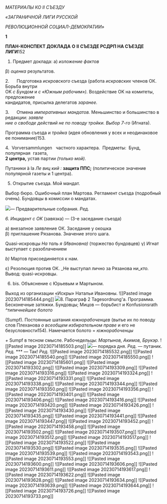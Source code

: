 _МАТЕРИАЛЫ КО_ _II_ _СЪЕЗДУ_

_«ЗАГРАНИЧНОЙ ЛИГИ РУССКОЙ_

_РЕВОЛЮЦИОННОЙ СОЦИАЛ-ДЕМОКРАТИИ»_

**1**

**ПЛАН-КОНСПЕКТ ДОКЛАДА** **О** **II** **СЪЕЗДЕ РСДРП НА СЪЕЗДЕ ЛИГИ**152

1. Предмет доклада: а) _изложение фактов_

β) _оценка_ результатов.

2.      Подготовка _искровского_ съезда (работа _искровских_ членов ОК. Борьба внутри  
OK _с Бундом_ и _с «Южным рабочим»)._ Воздействие OK на комитеты, предложение  
кандидатов, присылка делегатов _заранее._

3.      Отмена _императивных мандатов._ Меньшинство и большинство в редакции: _заявле­  
ние о свободе действий не по поводу тройки. Выбор 7-го_ (Игната).

Программа съезда и _тройка_ (идея обновления у всех и неодинаковое ее пони­мание)153.

4.  Vorversammlungen   частного характера.  Предметы:  Бунд,  популярная  газета,  
**2 центра,** устав партии _(только мой)._

Путаники à la _Ле виц кий :_ **защита ППС;** (политическое значение популярной га­зеты и 1 центра).

5. Открытие съезда. Мой мандат.

Выбор бюро. Ошибочный план Мартова. Регламент съезда (подробный очень). Бундовцы в комиссии о мандатах.

![](file:///C:/Users/bot32/AppData/Local/Temp/msohtmlclip1/01/clip_image001.png)— Предварительные собрания. _Ред._

_6. Инцидент с_ _OK_ (завязка) — (3-е заседание съезда)

a) внезапное заявление ОК. Заседание у окошка  
β) приглашение Рязанова. Значение этого шага.

Quasi-искровцы _На таль я (Ивановна)_ (торжество бундовцев) γ) Игнат выступает с разоблачением

_b)_ Мартов присоединяется к нам.

ε) Резолюция против ОК. _Не выступал лично за Рязанова ни­__кто._ Вывод: quasi-искровцы.

6. bis. Объяснение с Юрьевым и Мартыном.

Выход из организации «Искры» Натальи Ивановны.
![[Pasted image 20230714185444.png]]
![](file:///C:/Users/bot32/AppData/Local/Temp/msohtmlclip1/01/clip_image001.png)8. Параграф 2 Tagesordnung'a. Программа. Бесконечные затяжки. Бундовцы; Мицов — борьбист и Konfusionsrath _^типичнейшее болото_

(Sumpf). Постоянные шатания _южнорабоченцев_ (вытье их по поводу слов Плеханова _о всеобщем избирательном праве_ и его не безусловности154). Намечается болото = _южнорабоченцы_

_+_ Sumpf в тесном смысле. Рабочедельцы: _Мартынов, Акимов, Брукэр._
![[Pasted image 20230714185503.png]]
![](file:///C:/Users/bot32/AppData/Local/Temp/msohtmlclip1/01/clip_image001.png)— порядка дня. _Ред._ — путаник. _Ред._ *** — Так! _Ред._
![[Pasted image 20230714185532.png]]
![[Pasted image 20230714185540.png]]
![[Pasted image 20230714185550.png]]
![[Pasted image 20230714185601.png]]
![[Pasted image 20230714193302.png]]
![[Pasted image 20230714193309.png]]
![[Pasted image 20230714193316.png]]
![[Pasted image 20230714193324.png]]
![[Pasted image 20230714193331.png]]
![[Pasted image 20230714193338.png]]
![[Pasted image 20230714193344.png]]
![[Pasted image 20230714193350.png]]
![[Pasted image 20230714193356.png]]
![[Pasted image 20230714193401.png]]
![[Pasted image 20230714193406.png]]
![[Pasted image 20230714193416.png]]
![[Pasted image 20230714193420.png]]
![[Pasted image 20230714193426.png]]
![[Pasted image 20230714193430.png]]
![[Pasted image 20230714193435.png]]
![[Pasted image 20230714193441.png]]
![[Pasted image 20230714193447.png]]
![[Pasted image 20230714193452.png]]
![[Pasted image 20230714193458.png]]
![[Pasted image 20230714193502.png]]
![[Pasted image 20230714193507.png]]
![[Pasted image 20230714193512.png]]
![[Pasted image 20230714193517.png]]
![[Pasted image 20230714193522.png]]
![[Pasted image 20230714193530.png]]
![[Pasted image 20230714193535.png]]
![[Pasted image 20230714193539.png]]
![[Pasted image 20230714193543.png]]
![[Pasted image 20230714193553.png]]
![[Pasted image 20230714193600.png]]
![[Pasted image 20230714193606.png]]
![[Pasted image 20230714193611.png]]
![[Pasted image 20230714193617.png]]
![[Pasted image 20230714193622.png]]
![[Pasted image 20230714193628.png]]
![[Pasted image 20230714193634.png]]
![[Pasted image 20230714193639.png]]
![[Pasted image 20230714193644.png]]
![[Pasted image 20230714193726.png]]
![[Pasted image 20230714193733.png]]
